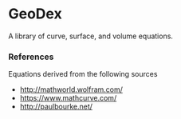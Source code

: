# GeoDex
A library of curve, surface, and volume equations.

### References
Equations derived from the following sources

 - http://mathworld.wolfram.com/
 - https://www.mathcurve.com/
 - http://paulbourke.net/
